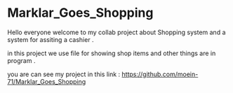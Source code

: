 # Marklar_Goes_Shopping

Hello everyone welcome to my collab project about Shopping system and a system for assiting a cashier .

in this project we use file for showing shop items and other things are in program .

you are can see my project in this link : https://github.com/moein-71/Marklar_Goes_Shopping
